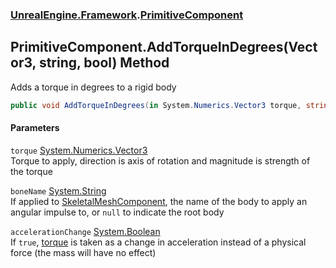 ### [UnrealEngine.Framework](UnrealEngine_Framework.md 'UnrealEngine.Framework').[PrimitiveComponent](PrimitiveComponent.md 'UnrealEngine.Framework.PrimitiveComponent')
## PrimitiveComponent.AddTorqueInDegrees(Vector3, string, bool) Method
Adds a torque in degrees to a rigid body  
```csharp
public void AddTorqueInDegrees(in System.Numerics.Vector3 torque, string boneName=null, bool accelerationChange=false);
```
#### Parameters
<a name='UnrealEngine_Framework_PrimitiveComponent_AddTorqueInDegrees(System_Numerics_Vector3_string_bool)_torque'></a>
`torque` [System.Numerics.Vector3](https://docs.microsoft.com/en-us/dotnet/api/System.Numerics.Vector3 'System.Numerics.Vector3')  
Torque to apply, direction is axis of rotation and magnitude is strength of the torque
  
<a name='UnrealEngine_Framework_PrimitiveComponent_AddTorqueInDegrees(System_Numerics_Vector3_string_bool)_boneName'></a>
`boneName` [System.String](https://docs.microsoft.com/en-us/dotnet/api/System.String 'System.String')  
If applied to [SkeletalMeshComponent](SkeletalMeshComponent.md 'UnrealEngine.Framework.SkeletalMeshComponent'), the name of the body to apply an angular impulse to, or `null` to indicate the root body
  
<a name='UnrealEngine_Framework_PrimitiveComponent_AddTorqueInDegrees(System_Numerics_Vector3_string_bool)_accelerationChange'></a>
`accelerationChange` [System.Boolean](https://docs.microsoft.com/en-us/dotnet/api/System.Boolean 'System.Boolean')  
If `true`, [torque](PrimitiveComponent_AddTorqueInDegrees(Vector3_string_bool).md#UnrealEngine_Framework_PrimitiveComponent_AddTorqueInDegrees(System_Numerics_Vector3_string_bool)_torque 'UnrealEngine.Framework.PrimitiveComponent.AddTorqueInDegrees(System.Numerics.Vector3, string, bool).torque') is taken as a change in acceleration instead of a physical force (the mass will have no effect)
  

